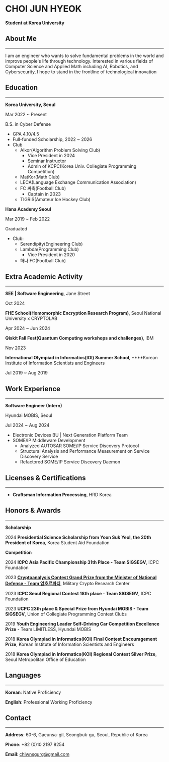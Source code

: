 # CHOI JUN HYEOK

**Student at Korea University**

## About Me

---

I am an engineer who wants to solve fundamental problems in the world and improve people's life through technology. Interested in various fields of Computer Science and Applied Math including AI, Robotics, and Cybersecurity, I hope to stand in the frontline of technological innovation

## Education

---

**Korea University, Seoul**

Mar 2022 ~ Present

B.S. in Cyber Defense

- GPA 4.10/4.5
- Full-funded Scholarship, 2022 ~ 2026
- Club
    - Alkor(Algorithm Problem Solving Club)
        - Vice President in 2024
        - Seminar Instructor
        - Admin of KCPC(Korea Univ. Collegiate Programming Competition)
    - MatKor(Math Club)
    - LECA(Language Exchange Communication Association)
    - FC 싸축(Football Club)
        - Captain in 2023
    - TIGRIS(Amateur Ice Hockey Club)

**Hana Academy Seoul**

Mar 2019 ~ Feb 2022

Graduated

- Club:
    - Serendipity(Engineering Club)
    - Lambda(Programming Club)
        - Vice President in 2020
    - 하나 FC(Football Club)

## E**xtra Academic Activity**

---

**SEE | Software Engineering**, Jane Street

Oct 2024

**FHE School(**Homomorphic Encryption Research Program**)**, Seoul National University x CRYPTOLAB

Apr 2024 ~ Jun 2024

**Qiskit Fall Fest(**Quantum Computing workshops and challenges**)**, IBM

Nov 2023

**International Olympiad in Informatics(IOI) Summer School**, ****Korean Institute of Information Scientists and Engineers

Jul 2019 ~ Aug 2019

## Work Experience

---

**Software Engineer (Intern)**

Hyundai MOBIS, Seoul

Jul 2024 ~  Aug 2024

- Electronic Devices BU | Next Generation Platform Team
- SOME/IP Middleware Development
    - Analyzed AUTOSAR SOME/IP Service Discovery Protocol
    - Structural Analysis and Performance Measurement on Service Discovery Service
    - Refactored SOME/IP Service Discovery Daemon

## **Licenses & Certifications**

---

- **Craftsman Information Processing**, HRD Korea

## Honors & Awards

---

**Scholarship**

2024  **Presidential Science Scholarship from Yoon Suk Yeol, the 20th President of Korea**, Korea Student Aid Foundation

**Competition**

2024   **ICPC Asia Pacific Championship 31th Place - Team SIGSEGV**, ICPC Foundation 

2023   [**Cryptoanalysis Contest Grand Prize from the Minister of National Defense - Team 암호르파티**](https://thereadable.co/young-cryptographers-solved-problems-together-winning-national-award/), Military Crypto Research Center

2023   **ICPC Seoul Regional Contest 18th place - Team SIGSEGV**, ICPC Foundation

2023   **UCPC 23th place & Special Prize from Hyundai MOBIS - Team SIGSEGV**, Union of Collegiate Programming Contest Clubs 

2019   **Youth Engineering Leader Self-Driving Car Competition Excellence Prize** - Team LIMITLESS, Hyundai MOBIS

2018   **Korea Olympiad in Informatics(KOI) Final Contest Encouragement Prize**, Korean Institute of Information Scientists and Engineers 

2018   **Korea Olympiad in Informatics(KOI) Regional Contest Silver Prize**, Seoul Metropolitan Office of Education

## Languages

---

**Korean**: Native Proficiency

**English**: Professional Working Proficiency

## Contact

---

**Address**: 60-6, Gaeunsa-gil, Seongbuk-gu, Seoul, Republic of Korea

**Phone**: +82 (0)10 2197 8254 

**Email**: chlwnsgurg@gmail.com
